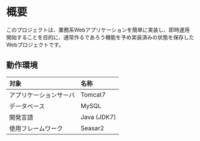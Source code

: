 <link rel="stylesheet" href="https://maxcdn.bootstrapcdn.com/bootstrap/3.3.6/css/bootstrap.min.css">

# 概要

このプロジェクトは、業務系Webアプリケーションを簡単に実装し、即時運用開始することを目的に、通常作るであろう機能を予め実装済みの状態を保存したWebプロジェクトです。

## 動作環境

対象|名称
:--|:--
アプリケーションサーバ|Tomcat7
データベース|MySQL
開発言語|Java (JDK7)
使用フレームワーク|Seasar2

<script src="https://maxcdn.bootstrapcdn.com/bootstrap/3.3.6/js/bootstrap.min.js"></script>
